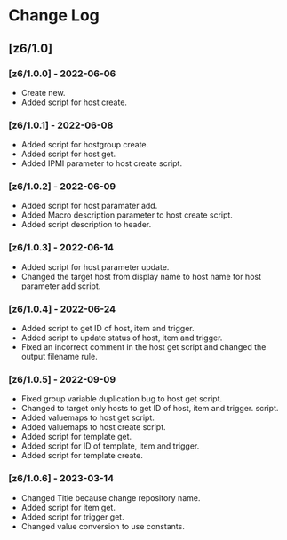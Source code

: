 # Change Log
## [z6/1.0]
### [z6/1.0.0] - 2022-06-06
* Create new.
* Added script for host create.

### [z6/1.0.1] - 2022-06-08
* Added script for hostgroup create.
* Added script for host get.
* Added IPMI parameter to host create script.

### [z6/1.0.2] - 2022-06-09
* Added script for host paramater add.
* Added Macro description parameter to host create script.
* Added script description to header.

### [z6/1.0.3] - 2022-06-14
* Added script for host parameter update.
* Changed the target host from display name to host name for host parameter add script.

### [z6/1.0.4] - 2022-06-24
* Added script to get ID of host, item and trigger.
* Added script to update status of host, item and trigger.
* Fixed an incorrect comment in the host get script and changed the output filename rule.

### [z6/1.0.5] - 2022-09-09
* Fixed group variable duplication bug to host get script.
* Changed to target only hosts to get ID of host, item and trigger. script.
* Added valuemaps to host get script.
* Added valuemaps to host create script.
* Added script for template get.
* Added script for ID of template, item and trigger.
* Added script for template create.

### [z6/1.0.6] - 2023-03-14
* Changed Title because change repository name.
* Added script for item get.
* Added script for trigger get.
* Changed value conversion to use constants.


